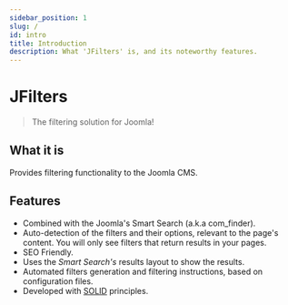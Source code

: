 ```yaml
---
sidebar_position: 1
slug: /
id: intro
title: Introduction
description: What 'JFilters' is, and its noteworthy features.
---
```


# JFilters

> The filtering solution for Joomla!

## What it is

Provides filtering functionality to the Joomla CMS.

## Features
- Combined with the Joomla's Smart Search (a.k.a com_finder).
- Auto-detection of the filters and their options, relevant to the page's content. You will only see filters that return results in your pages.
- SEO Friendly.  
- Uses the *Smart Search's* results layout to show the results.
- Automated filters generation and filtering instructions, based on configuration files.
- Developed with [SOLID](https://en.wikipedia.org/wiki/SOLID) principles.
